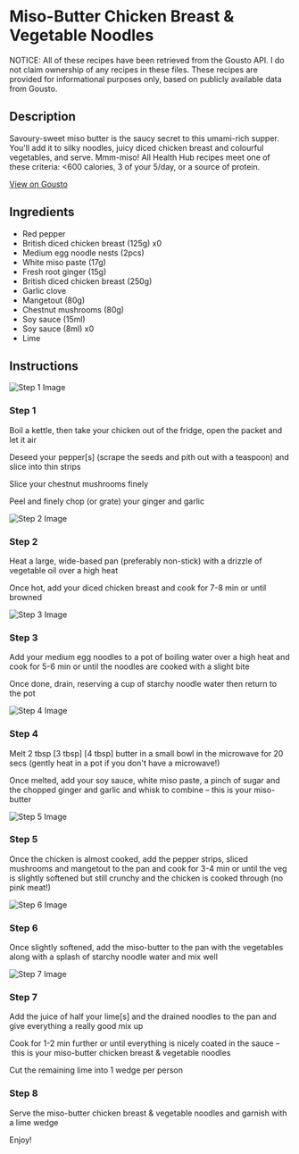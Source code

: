 # Miso-Butter Chicken Breast & Vegetable Noodles

NOTICE: All of these recipes have been retrieved from the Gousto API. I do not claim ownership of any recipes in these files. These recipes are provided for informational purposes only, based on publicly available data from Gousto.

## Description

Savoury-sweet miso butter is the saucy secret to this umami-rich supper. You'll add it to silky noodles, juicy diced chicken breast and colourful vegetables, and serve. Mmm-miso! All Health Hub recipes meet one of these criteria: <600 calories, 3 of your 5/day, or a source of protein.

[View on Gousto](https://www.gousto.co.uk/recipes/cookbook/miso-butter-chicken-breast-vegetable-noodles)

## Ingredients

- Red pepper
- British diced chicken breast (125g) x0
- Medium egg noodle nests (2pcs)
- White miso paste (17g)
- Fresh root ginger (15g)
- British diced chicken breast (250g)
- Garlic clove
- Mangetout (80g)
- Chestnut mushrooms (80g)
- Soy sauce (15ml)
- Soy sauce (8ml) x0
- Lime

## Instructions

![Step 1 Image](https://production-media.gousto.co.uk/cms/recipe-step-image/Step-1-copy-1732095473407-x200.jpg)

### Step 1

Boil a kettle, then take your chicken out of the fridge, open the packet and let it air

Deseed your pepper[s]<span class="text-danger"> </span>(scrape the seeds and pith out with a teaspoon) and slice into thin strips

Slice your chestnut mushrooms finely

Peel and finely chop (or grate) your ginger and garlic

![Step 2 Image](https://production-media.gousto.co.uk/cms/recipe-step-image/Step-2-copy-1732095482861-x200.jpg)

### Step 2

Heat a large, wide-based pan (preferably non-stick) with a drizzle of vegetable oil over a high heat

Once hot, add your diced chicken breast and cook for 7-8 min or until browned

![Step 3 Image](https://production-media.gousto.co.uk/cms/recipe-step-image/Step-3-copy-1732095490953-x200.jpg)

### Step 3

Add your medium egg noodles to a pot of boiling water over a high heat and cook for 5-6 min or until the noodles are cooked with a slight bite

Once done, drain, reserving a cup of starchy noodle water then return to the pot

![Step 4 Image](https://production-media.gousto.co.uk/cms/recipe-step-image/Step-4-copy-1732095496645-x200.jpg)

### Step 4

Melt 2 tbsp <span class="text-purple">[3 tbsp]</span> <span class="text-danger">[4 tbsp]</span> butter in a small bowl in the microwave for 20 secs (gently heat in a pot if you don't have a microwave!)

Once melted, add your soy sauce, white miso paste, a pinch of sugar and the chopped ginger and garlic and whisk to combine – this is your miso-butter

![Step 5 Image](https://production-media.gousto.co.uk/cms/recipe-step-image/Step-5-1732095502796-x200.jpg)

### Step 5

Once the chicken is almost cooked, add the pepper strips, sliced mushrooms and mangetout to the pan and cook for 3-4 min or until the veg is slightly softened but still crunchy and the chicken is cooked through (no pink meat!)

![Step 6 Image](https://production-media.gousto.co.uk/cms/recipe-step-image/Step-6-1732095509740-x200.jpg)

### Step 6

Once slightly softened, add the miso-butter to the pan with the vegetables along with a splash of starchy noodle water and mix well

![Step 7 Image](https://production-media.gousto.co.uk/cms/recipe-step-image/Step-7-1732095517462-x200.jpg)

### Step 7

Add the juice of half your lime[s] and the drained noodles to the pan and give everything a really good mix up

Cook for 1-2 min further or until everything is nicely coated in the sauce – this is your miso-butter chicken breast & vegetable noodles

Cut the remaining lime into 1 wedge per person

### Step 8

Serve the miso-butter chicken breast & vegetable noodles and garnish with a lime wedge

Enjoy!

